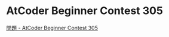 AtCoder Beginner Contest 305
===

[問題 - AtCoder Beginner Contest 305](https://atcoder.jp/contests/abc305/tasks)

